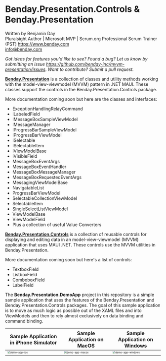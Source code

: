# Benday.Presentation.Controls & Benday.Presentation
Written by Benjamin Day  
Pluralsight Author | Microsoft MVP | Scrum.org Professional Scrum Trainer (PST)
https://www.benday.com  
info@benday.com 

*Got ideas for features you'd like to see? Found a bug? Let us know by submitting an issue https://github.com/benday-inc/mvvm-presentation/issues*. *Want to contribute? Submit a pull request.*

**[Benday.Presentation](https://www.nuget.org/packages/Benday.Presentation/)** is a collection of classes and utility methods working with the model-view-viewmodel (MVVM) pattern in .NET MAUI. These classes support the controls in the Benday.Presentation.Controls package.

More documentation coming soon but here are the classes and interfaces:

- ExceptionHandlingRelayCommand
- ILabeledField
- IMessageBoxSampleViewModel
- IMessageManager
- IProgressBarSampleViewModel
- IProgressBarViewModel
- ISelectable
- ISelectableItem
- IViewModelBase
- IVisibleField
- MessageBoxEventArgs
- MessageBoxEventHandler
- MessageBoxMessageManager
- MessageBoxRequestedEventArgs
- MessagingViewModelBase
- NavigatableList
- ProgressBarViewModel
- SelectableCollectionViewModel
- SelectableItem
- SingleSelectListViewModel
- ViewModelBase
- ViewModelField
- Plus a collection of useful Value Converters

**[Benday.Presentation.Controls](https://www.nuget.org/packages/Benday.Presentation.Controls/)** is a collection of reusable controls for displaying and editing data in an model-view-viewmodel (MVVM) application that uses MAUI .NET. These controls use the MVVM utilities in Benday.Presentation. 

More documentation coming soon but here's a list of controls:

* TextboxField
* ListboxField
* ComboboxField
* LabelField

The **Benday.Presentation.DemoApp** project in this repository is a simple sample application that uses the features of the Benday.Presentation and Benday.Presentation.Controls packages. The goal of this sample application is to move as much logic as possible out of the XAML files and into ViewModels and then to rely almost exclusively on data binding and command binding.  

| Sample Application in iPhone Simulator     | Sample Application on MacOS     | Sample Application on Windows     |
| ---- | ---- | ---- |
| <img src="/Users/benday/code/benday-inc/mvvm-presentation/assets/images/demo-app-ios.png" alt="demo-app-ios" style="zoom: 50%;" />     | <img src="/Users/benday/code/benday-inc/mvvm-presentation/assets/images/demo-app-macos.png" alt="demo-app-macos" style="zoom:50%;" />     | <img src="/Users/benday/code/benday-inc/mvvm-presentation/assets/images/demo-app-windows.png" alt="demo-app-windows" style="zoom:50%;" />     |

